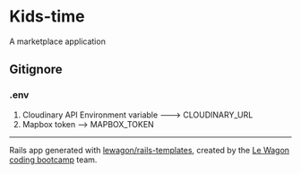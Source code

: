 # Kids-time

A marketplace application

## Gitignore

### .env

1. Cloudinary API Environment variable ---> CLOUDINARY_URL
2. Mapbox token --> MAPBOX_TOKEN

---
Rails app generated with [lewagon/rails-templates](https://github.com/lewagon/rails-templates), created by the [Le Wagon coding bootcamp](https://www.lewagon.com) team.
